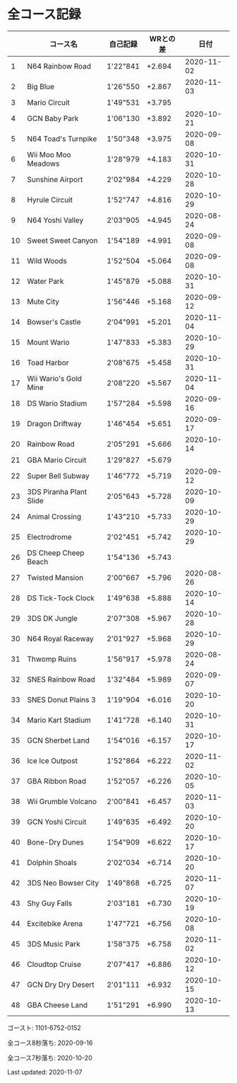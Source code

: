 # 全コース記録

||コース名|自己記録|WRとの差|日付
|--|--|--|--|--|
|1|N64 Rainbow Road|1'22"841|+2.694|2020-11-02|
|2|Big Blue|1'26"550|+2.867|2020-11-03|
|3|Mario Circuit|1'49"531|+3.795||
|4|GCN Baby Park|1'06"130|+3.892|2020-10-21|
|5|N64 Toad's Turnpike|1'50"348|+3.975|2020-09-08|
|6|Wii Moo Moo Meadows|1'28"979|+4.183|2020-10-31|
|7|Sunshine Airport|2'02"984|+4.229|2020-10-28|
|8|Hyrule Circuit|1'52"747|+4.816|2020-10-29|
|9|N64 Yoshi Valley|2'03"905|+4.945|2020-08-24|
|10|Sweet Sweet Canyon|1'54"189|+4.991|2020-09-08|
|11|Wild Woods|1'52"504|+5.064|2020-09-08|
|12|Water Park|1'45"879|+5.088|2020-10-31|
|13|Mute City|1'56"446|+5.168|2020-09-12|
|14|Bowser's Castle|2'04"991|+5.201|2020-11-04|
|15|Mount Wario|1'47"833|+5.383|2020-10-29|
|16|Toad Harbor|2'08"675|+5.458|2020-10-31|
|17|Wii Wario's Gold Mine|2'08"220|+5.567|2020-11-04|
|18|DS Wario Stadium|1'57"284|+5.598|2020-09-16|
|19|Dragon Driftway|1'46"454|+5.651|2020-09-17|
|20|Rainbow Road|2'05"291|+5.666|2020-10-14|
|21|GBA Mario Circuit|1'29"827|+5.679||
|22|Super Bell Subway|1'46"772|+5.719|2020-09-12|
|23|3DS Piranha Plant Slide|2'05"643|+5.728|2020-10-09|
|24|Animal Crossing|1'43"210|+5.733|2020-10-29|
|25|Electrodrome|2'02"451|+5.742|2020-10-29|
|26|DS Cheep Cheep Beach|1'54"136|+5.743||
|27|Twisted Mansion|2'00"667|+5.796|2020-08-26|
|28|DS Tick-Tock Clock|1'49"638|+5.888|2020-10-14|
|29|3DS DK Jungle|2'07"308|+5.967|2020-10-28|
|30|N64 Royal Raceway|2'01"927|+5.968|2020-10-29|
|31|Thwomp Ruins|1'56"917|+5.978|2020-08-24|
|32|SNES Rainbow Road|1'32"484|+5.989|2020-09-07|
|33|SNES Donut Plains 3|1'19"904|+6.016|2020-10-20|
|34|Mario Kart Stadium|1'41"728|+6.140|2020-10-31|
|35|GCN Sherbet Land|1'54"016|+6.157|2020-10-17|
|36|Ice Ice Outpost|1'52"864|+6.222|2020-11-02|
|37|GBA Ribbon Road|1'52"057|+6.226|2020-10-05|
|38|Wii Grumble Volcano|2'00"841|+6.457|2020-11-03|
|39|GCN Yoshi Circuit|1'49"635|+6.492|2020-10-20|
|40|Bone-Dry Dunes|1'54"909|+6.622|2020-10-17|
|41|Dolphin Shoals|2'02"034|+6.714|2020-10-20|
|42|3DS Neo Bowser City|1'49"868|+6.725|2020-11-07|
|43|Shy Guy Falls|2'03"181|+6.730|2020-10-19|
|44|Excitebike Arena|1'47"721|+6.756|2020-10-08|
|45|3DS Music Park|1'58"375|+6.758|2020-11-02|
|46|Cloudtop Cruise|2'07"417|+6.886|2020-10-12|
|47|GCN Dry Dry Desert|2'01"111|+6.932|2020-10-15|
|48|GBA Cheese Land|1'51"291|+6.990|2020-10-13|

ゴースト: 1101-6752-0152

全コース8秒落ち: 2020-09-16

全コース7秒落ち: 2020-10-20

Last updated: 2020-11-07
